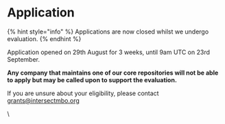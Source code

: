 # Application

{% hint style="info" %}
Applications are now closed whilst we undergo evaluation.
{% endhint %}

Application opened on 29th August for 3 weeks, until 9am UTC on 23rd September.&#x20;

**Any company that maintains one of our core repositories will not be able to apply but may be called upon to support the evaluation.**&#x20;

If you are unsure about your eligibility, please contact grants@intersectmbo.org

\
